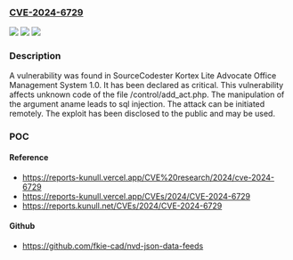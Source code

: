 ### [CVE-2024-6729](https://cve.mitre.org/cgi-bin/cvename.cgi?name=CVE-2024-6729)
![](https://img.shields.io/static/v1?label=Product&message=Kortex%20Lite%20Advocate%20Office%20Management%20System&color=blue)
![](https://img.shields.io/static/v1?label=Version&message=%3D%201.0%20&color=brighgreen)
![](https://img.shields.io/static/v1?label=Vulnerability&message=CWE-89%20SQL%20Injection&color=brighgreen)

### Description

A vulnerability was found in SourceCodester Kortex Lite Advocate Office Management System 1.0. It has been declared as critical. This vulnerability affects unknown code of the file /control/add_act.php. The manipulation of the argument aname leads to sql injection. The attack can be initiated remotely. The exploit has been disclosed to the public and may be used.

### POC

#### Reference
- https://reports-kunull.vercel.app/CVE%20research/2024/cve-2024-6729
- https://reports-kunull.vercel.app/CVEs/2024/CVE-2024-6729
- https://reports.kunull.net/CVEs/2024/CVE-2024-6729

#### Github
- https://github.com/fkie-cad/nvd-json-data-feeds

